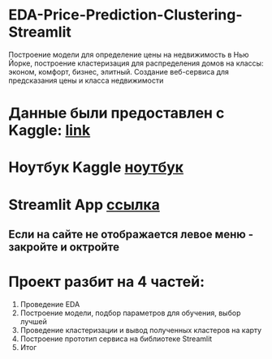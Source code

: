 # EDA-Price-Prediction-Clustering-Streamlit
Построение модели для определение цены на недвижимость в Нью Йорке, построение кластеризация для распределения домов на классы: эконом, комфорт, бизнес, элитный. Создание веб-сервиса для предсказания цены и класса недвижимости

# Данные были предоставлен с Kaggle: <a href="https://www.kaggle.com/datasets/nelgiriyewithana/new-york-housing-market">link</a>
# **Ноутбук Kaggle <a href="https://www.kaggle.com/spalatov/eda-price-prediction-clustering">ноутбук</a>**
# **Streamlit App <a href="https://eda-price-prediction-clustering-app-qilf9ka3e7yujynxma9cfd.streamlit.app">ссылка</a>**

## Если на сайте не отображается левое меню - закройте и октройте


# Проект разбит на 4 частей:
1. Проведение EDA 
2. Построение модели, подбор параметров для обучения, выбор лучшей
3. Проведение кластеризации и вывод полученных кластеров на карту
4. Построение прототип сервиса на библиотеке Streamlit
5. Итог
